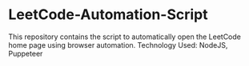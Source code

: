 # LeetCode-Automation-Script
This repository contains the script to automatically open the LeetCode home page using browser automation.
Technology Used: NodeJS, Puppeteer

